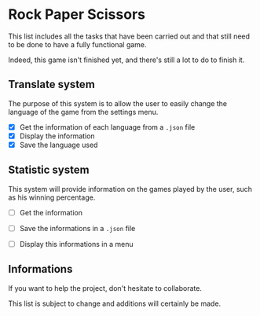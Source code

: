 # Rock Paper Scissors

This list includes all the tasks that have been carried out and that still need to be done to have a fully functional game.

Indeed, this game isn't finished yet, and there's still a lot to do to finish it.

## Translate system
The purpose of this system is to allow the user to easily change the language of the game from the settings menu.

- [X] Get the information of each language from a `.json` file
- [X] Display the information
- [X] Save the language used

## Statistic system
This system will provide information on the games played by the user, such as his winning percentage.

- [ ] Get the information
- [ ] Save the informations in a `.json` file
- [ ] Display this informations in a menu


## Informations

If you want to help the project, don't hesitate to collaborate.

This list is subject to change and additions will certainly be made.
